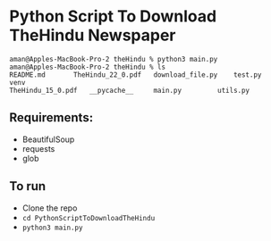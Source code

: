 # Python Script To Download TheHindu Newspaper

```
aman@Apples-MacBook-Pro-2 theHindu % python3 main.py                                   
aman@Apples-MacBook-Pro-2 theHindu % ls
README.md		TheHindu_22_0.pdf	download_file.py	test.py			venv
TheHindu_15_0.pdf	__pycache__		main.py			utils.py
```
## Requirements:
* BeautifulSoup
* requests
* glob

## To run
* Clone the repo
* `cd PythonScriptToDownloadTheHindu`
* `python3 main.py`
